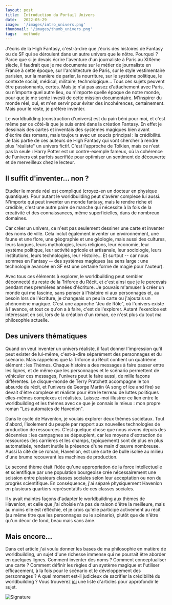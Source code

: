 ```yaml
---
layout: post
title:  Introduction du Portail Univers
date:   2022-05-29
image:  '/images/intro_univers.png'
thumbnail: '/images/thumb_univers.png'
tags:   methode
---
```


J'écris de la High Fantasy, c'est-à-dire que j'écris des histoires de Fantasy ou de SF qui se déroulent dans un autre univers que le nôtre. Pourquoi ? Parce que si je devais écrire l'aventure d'un journaliste à Paris au XIXème siècle, il faudrait que je me documente sur le métier de journaliste en France à cette époque, sur l'architecture de Paris, sur le style vestimentaire parisien, sur la manière de parler, la nourriture, sur le système politique, le contexte social, médical, militaire, technologique… Tous ces sujets peuvent être passionnants, certes. Mais je n'ai pas assez d'attachement avec Paris, ou n'importe quel autre lieu, ou n'importe quelle époque de notre monde, pour que je me sente investi de cette mission documentaire. M'inspirer du monde réel, oui, et m'en servir pour éviter des incohérences, certainement. Mais pour le reste, je préfère inventer.

Le worldbuilding (construction d'univers) est du pain béni pour moi, et c'est même par ce côté-là que je suis entré dans la création Fantasy. En effet je dessinais des cartes et inventais des systèmes magiques bien avant d'écrire des romans, mais toujours avec un soucis principal : la crédibilité. Je fais partie de ces auteurs de High Fantasy qui vont chercher à rendre plus "réaliste" un univers fictif. C'est l'approche de Tolkien, mais ce n'est pas la seule : Harry Potter est un contre-exemple fameux, où la cohérence de l'univers est parfois sacrifiée pour optimiser un sentiment de découverte et de merveilleux chez le lecteur.

## Il suffit d'inventer… non ?

Etudier le monde réel est compliqué (croyez-en un docteur en physique quantique). Pour autant le worldbuilding peut s'avérer complexe lui aussi. N'importe qui peut inventer un monde fantasy, mais le rendre riche et crédible, c'est une autre paire de manche qui nécessite à la fois de la créativité et des connaissances, même superficielles, dans de nombreux domaines.

Car créer un univers, ce n'est pas seulement dessiner une carte et inventer des noms de ville. Cela inclut également inventer un environnement, une faune et une flore, une géographie et une géologie, mais aussi des cultures, leurs langues, leurs mythologies, leurs religions, leur économie, leur système politique, leur activité agricole et artisanale, leur sociologie, leurs institutions, leurs technologies, leur Histoire… Et surtout -- car nous sommes en Fantasy -- des systèmes magiques (au sens large : une technologie avancée en SF est une certaine forme de magie pour l'auteur).

Avec tous ces éléments à explorer, le worldbuilding peut sembler déconnecté du reste de la Triforce du Récit, et c'est ainsi que je le percevais pendant mes premières années d'écriture. Je pouvais m'amuser à créer un monde qui me fascine, sans penser à l'histoire ni aux personnages et, au besoin lors de l'écriture, je changeais un peu la carte ou j'ajoutais un phénomène magique. C'est une approche "Jeu de Rôle", où l'univers existe à l'avance, et tout ce qu'on a à faire, c'est de l'explorer. Autant l'exercice est intéressant en soi, lors de la création d'un roman, ce n'est plus du tout ma philosophie actuelle.

## Des univers thématiques

Quand on veut inventer un univers réaliste, il faut donner l'impression qu'il peut exister de lui-même, c'est-à-dire séparément des personnages et du scénario. Mais rappelons que la Triforce du Récit contient un quatrième élément : les Thèmes. Chaque histoire a des messages à faire passer entre les lignes, et de même que les personnages et le scénario permettent de véhiculer ces messages, l'univers peut le faire aussi, de mille façons différentes. Le disque-monde de Terry Pratchett accompagne le ton absurde du récit, et l'univers de George Martin (A song of ice and fire) se devait d'être complexe et réaliste pour être le terreau de luttes politiques elles-mêmes complexes et réalistes. Laissez-moi illustrer ce lien entre le worldbuilding et les thèmes avec ce que je connais le mieux : mon propre roman "Les automates de Havenlon".

Dans le cycle de Havenlon, je voulais explorer deux thèmes sociétaux. Tout d'abord, l'isolement du peuple par rapport aux nouvelles technologies de production de ressources. C'est quelque chose que nous vivons depuis des décennies : les campagnes se dépeuplent, car les moyens d'extraction de ressources (les carrières et les champs, typiquement) sont de plus en plus automatisés, rendant inutile la présence d'une main d'œuvre nombreuse. Aussi la cité de ce roman, Havenlon, est une sorte de bulle isolée au milieu d'une brume recouvrant les machines de production.

Le second thème était l'idée qu'une appropriation de la force intellectuelle et scientifique par une population bourgeoise crée nécessairement une scission entre plusieurs classes sociales selon leur acceptation ou non du progrès scientifique. En conséquence, j'ai séparé physiquement Havenlon en plusieurs quartiers représentatifs de ces classes sociales.

Il y avait maintes façons d'adapter le worldbuilding aux thèmes de Havenlon, et celle que j'ai choisie n'a pas de raison d'être la meilleure, mais au moins elle est réfléchie, et je crois qu'elle participe activement au récit (au même titre que les personnages ou le scénario), plutôt que de n'être qu'un décor de fond, beau mais sans âme.

## Mais encore…

Dans cet article j'ai voulu donner les bases de ma philosophie en matière de worldbuilding, un sujet d'une richesse immense qui ne pourrait être aborder en quelques lignes. Comment inventer des noms ? Comment conceptualiser une carte ? Comment définir les règles d'un système magique et l'utiliser efficacement, à la fois pour le scénario et le développement des personnages ? A quel moment est-il judicieux de sacrifier la crédibilité du worldbuilding ? Vous trouverez [ici](https://vincentdorier.com/2022/04/15/triforce/) une liste d'articles pour approfondir le sujet.

![Signature]({{site.baseurl}}/images/signature-doree2.png)

